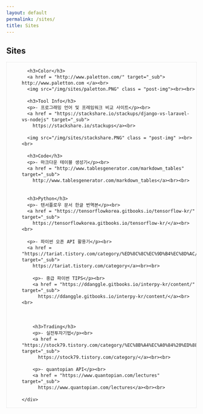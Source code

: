 ```yaml
---
layout: default
permalink: /sites/
title: Sites
---
```




<!-- Slider Start -->
<section id="tags-header">
  <div class="container">
    <div class="row">
      <div class="col-md-12">
        <div class="block">
          <h1 class="animated fadeInUp home-title">Sites</h1>
        </div>
      </div>
    </div>
  </div>
</section>


<div class="post">
  <!-- Wrapper Start -->
  <section id="intro" style="border: 1px dotted #ddd;">
    <div style="padding-left: 40px;">

      <h3>Color</h3>
      <a href = "http://www.paletton.com/" target="_sub"> http://www.paletton.com </a><br>
      <img src="/img/sites/paletton.PNG" class = "post-img"><br><br>

      <h3>Tool Info</h3>
      <p>- 프로그래밍 언어 및 프레임워크 비교 사이트</p><br>
      <a href = "https://stackshare.io/stackups/django-vs-laravel-vs-nodejs" target="_sub">
        https://stackshare.io/stackups</a><br>

      <img src="/img/sites/stackshare.PNG" class = "post-img" ><br><br>

      <h3>Code</h3>
      <p>- 마크다운 테이블 생성기</p><br>
      <a href = "http://www.tablesgenerator.com/markdown_tables" target="_sub">
        http://www.tablesgenerator.com/markdown_tables</a><br><br>


      <h3>Python</h3>
      <p>- 텐서플로우 문서 한글 번역본</p><br>
      <a href = "https://tensorflowkorea.gitbooks.io/tensorflow-kr/" target="_sub">
        https://tensorflowkorea.gitbooks.io/tensorflow-kr/</a><br><br>

      <p>- 파이썬 오픈 API 활용기</p><br>
      <a href = "https://tariat.tistory.com/category/%ED%8C%8C%EC%9D%B4%EC%8D%AC/%EC%98%A4%ED%94%88%20API%20%ED%99%9C%EC%9A%A9%EA%B8%B0" target="_sub">
        https://tariat.tistory.com/category</a><br><br>

        <p>- 중급 파이썬 TIPS</p><br>
        <a href = "https://ddanggle.gitbooks.io/interpy-kr/content/" target="_sub">
          https://ddanggle.gitbooks.io/interpy-kr/content/</a><br><br>



        <h3>Trading</h3>
        <p>- 실전투자기법</p><br>
        <a href = "https://stock79.tistory.com/category/%EC%8B%A4%EC%A0%84%20%ED%88%AC%EC%9E%90%20%EA%B8%B0%EB%B2%95" target="_sub">
          https://stock79.tistory.com/category/</a><br><br>

        <p>- quantopian API</p><br>
        <a href = "https://www.quantopian.com/lectures" target="_sub">
          https://www.quantopian.com/lectures</a><br><br>

    </div>
  </section>
</div>
